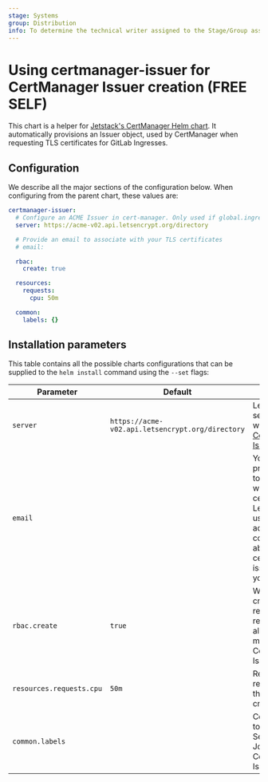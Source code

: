 ```yaml
---
stage: Systems
group: Distribution
info: To determine the technical writer assigned to the Stage/Group associated with this page, see https://about.gitlab.com/handbook/product/ux/technical-writing/#assignments
---
```


# Using certmanager-issuer for CertManager Issuer creation **(FREE SELF)**

This chart is a helper for [Jetstack's CertManager Helm chart](https://cert-manager.io/docs/installation/helm/).
It automatically provisions an Issuer object, used by CertManager when requesting TLS certificates for
GitLab Ingresses.

## Configuration

We describe all the major sections of the configuration below. When configuring
from the parent chart, these values are:

```yaml
certmanager-issuer:
  # Configure an ACME Issuer in cert-manager. Only used if global.ingress.configureCertmanager is true.
  server: https://acme-v02.api.letsencrypt.org/directory

  # Provide an email to associate with your TLS certificates
  # email:

  rbac:
    create: true

  resources:
    requests:
      cpu: 50m

  common:
    labels: {}
```

## Installation parameters

This table contains all the possible charts configurations that can be supplied
to the `helm install` command using the `--set` flags:

| Parameter | Default | Description |
|-----------|---------|-------------|
| `server` | `https://acme-v02.api.letsencrypt.org/directory` | Let's Encrypt server for use with the [ACME CertManager Issuer](https://cert-manager.io/docs/configuration/acme/). |
| `email` | | You must provide an email to associate with your TLS certificates. Let's Encrypt uses this address to contact you about expiring certificates, and issues related to your account. |
| `rbac.create` | `true` | When `true`, creates RBAC-related resources to allow for manipulation of CertManager Issuer objects. |
| `resources.requests.cpu` | `50m` | Requested CPU resources for the Issuer creation Job. |
| `common.labels` | | Common labels to apply to the ServiceAccount, Job, ConfigMap, and Issuer. |
